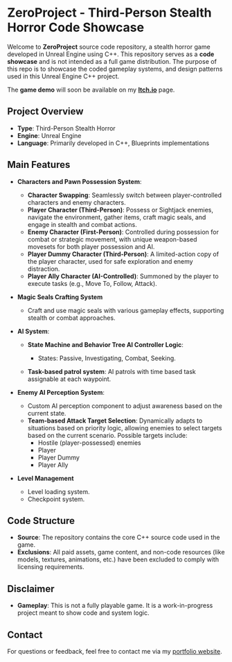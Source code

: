 # ZeroProject - Third-Person Stealth Horror Code Showcase

Welcome to **ZeroProject** source code repository, a stealth horror game developed in Unreal Engine using C++. This repository serves as a **code showcase** and is not intended as a full game distribution. The purpose of this repo is to showcase the coded gameplay systems, and design patterns used in this Unreal Engine C++ project. 

The **game demo** will soon be available on my **[Itch.io](https://loreark.itch.io/)** page.

## Project Overview
- **Type**: Third-Person Stealth Horror
- **Engine**: Unreal Engine
- **Language**: Primarily developed in C++, Blueprints implementations

## Main Features
- **Characters and Pawn Possession System**:
  - **Character Swapping**: Seamlessly switch between player-controlled characters and enemy characters.
  - **Player Character (Third-Person)**: Possess or Sightjack enemies, navigate the environment, gather items, craft magic seals, and engage in stealth and combat actions.
  - **Enemy Character (First-Person)**: Controlled during possession for combat or strategic movement, with unique weapon-based movesets for both player possession and AI.
  - **Player Dummy Character (Third-Person)**: A limited-action copy of the player character, used for safe exploration and enemy distraction.
  - **Player Ally Character (AI-Controlled)**: Summoned by the player to execute tasks (e.g., Move To, Follow, Attack).
    
- **Magic Seals Crafting System**
  - Craft and use magic seals with various gameplay effects, supporting stealth or combat approaches.

- **AI System**:
  - **State Machine and Behavior Tree AI Controller Logic**:
    - States: Passive, Investigating, Combat, Seeking.

  - **Task-based patrol system**: AI patrols with time based task assignable at each waypoint.

- **Enemy AI Perception System**:
  - Custom AI perception component to adjust awareness based on the current state.
  - **Team-based Attack Target Selection**: Dynamically adapts to situations based on priority logic, allowing enemies to select targets based on the current scenario. Possible targets include:
      - Hostile (player-possessed) enemies
      - Player
      - Player Dummy
      - Player Ally 

- **Level Management**
  - Level loading system.
  - Checkpoint system.

## Code Structure
- **Source**: The repository contains the core C++ source code used in the game.
- **Exclusions**: All paid assets, game content, and non-code resources (like models, textures, animations, etc.) have been excluded to comply with licensing requirements.

## Disclaimer
- **Gameplay**: This is not a fully playable game. It is a work-in-progress project meant to show code and system logic.

## Contact
For questions or feedback, feel free to contact me via my [portfolio website](https://lorenzopusateri.wordpress.com//).
